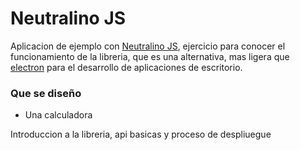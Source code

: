 # Neutralino JS

Aplicacion de ejemplo con [Neutralino JS](https://neutralino.js.org/), ejercicio para conocer el funcionamiento
de la libreria, que es una alternativa, mas ligera que [electron](https://electron.js.org) para el desarrollo
de aplicaciones de escritorio.

### Que se diseño 
- Una calculadora

Introduccion a la libreria, api basicas y proceso de despliuegue
